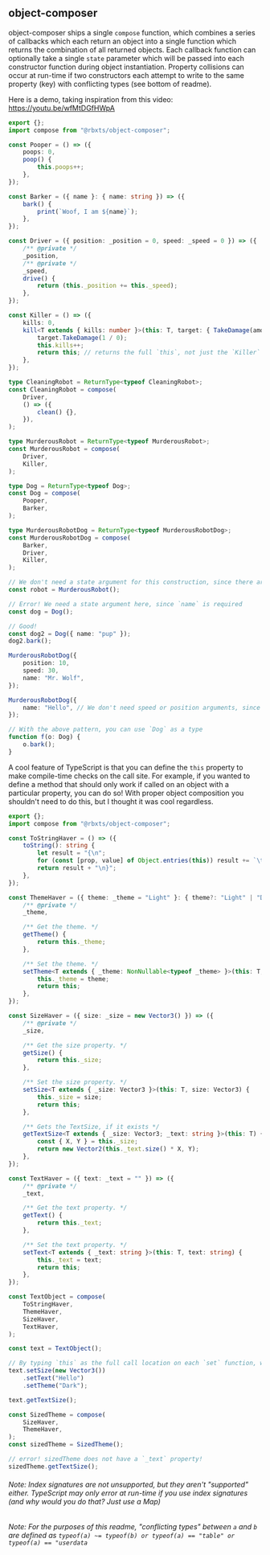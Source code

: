 ## object-composer

object-composer ships a single `compose` function, which combines a series of callbacks which each return an object into a single function which returns the combination of all returned objects. Each callback function can optionally take a single `state` parameter which will be passed into each constructor function during object instantiation. Property collisions can occur at run-time if two constructors each attempt to write to the same property (key) with conflicting types (see bottom of readme).

Here is a demo, taking inspiration from this video: https://youtu.be/wfMtDGfHWpA

```ts
export {};
import compose from "@rbxts/object-composer";

const Pooper = () => ({
	poops: 0,
	poop() {
		this.poops++;
	},
});

const Barker = ({ name }: { name: string }) => ({
	bark() {
		print(`Woof, I am ${name}`);
	},
});

const Driver = ({ position: _position = 0, speed: _speed = 0 }) => ({
	/** @private */
	_position,
	/** @private */
	_speed,
	drive() {
		return (this._position += this._speed);
	},
});

const Killer = () => ({
	kills: 0,
	kill<T extends { kills: number }>(this: T, target: { TakeDamage(amount: number): void }) {
		target.TakeDamage(1 / 0);
		this.kills++;
		return this; // returns the full `this`, not just the `Killer` this
	},
});

type CleaningRobot = ReturnType<typeof CleaningRobot>;
const CleaningRobot = compose(
	Driver,
	() => ({
		clean() {},
	}),
);

type MurderousRobot = ReturnType<typeof MurderousRobot>;
const MurderousRobot = compose(
	Driver,
	Killer,
);

type Dog = ReturnType<typeof Dog>;
const Dog = compose(
	Pooper,
	Barker,
);

type MurderousRobotDog = ReturnType<typeof MurderousRobotDog>;
const MurderousRobotDog = compose(
	Barker,
	Driver,
	Killer,
);

// We don't need a state argument for this construction, since there are defaults for every property in Driver and Killer
const robot = MurderousRobot();

// Error! We need a state argument here, since `name` is required
const dog = Dog();

// Good!
const dog2 = Dog({ name: "pup" });
dog2.bark();

MurderousRobotDog({
	position: 10,
	speed: 30,
	name: "Mr. Wolf",
});

MurderousRobotDog({
	name: "Hello", // We don't need speed or position arguments, since those have defaults
});

// With the above pattern, you can use `Dog` as a type
function f(o: Dog) {
	o.bark();
}
```

A cool feature of TypeScript is that you can define the `this` property to make compile-time checks on the call site. For example, if you wanted to define a method that should only work if called on an object with a particular property, you can do so! With proper object composition you shouldn't need to do this, but I thought it was cool regardless.

```ts
export {};
import compose from "@rbxts/object-composer";

const ToStringHaver = () => ({
	toString(): string {
		let result = "{\n";
		for (const [prop, value] of Object.entries(this)) result += `\t${prop}: ${value},\n`;
		return result + "\n}";
	},
});

const ThemeHaver = ({ theme: _theme = "Light" }: { theme?: "Light" | "Dark" }) => ({
	/** @private */
	_theme,

	/** Get the theme. */
	getTheme() {
		return this._theme;
	},

	/** Set the theme. */
	setTheme<T extends { _theme: NonNullable<typeof _theme> }>(this: T, theme: NonNullable<typeof _theme>) {
		this._theme = theme;
		return this;
	},
});

const SizeHaver = ({ size: _size = new Vector3() }) => ({
	/** @private */
	_size,

	/** Get the size property. */
	getSize() {
		return this._size;
	},

	/** Set the size property. */
	setSize<T extends { _size: Vector3 }>(this: T, size: Vector3) {
		this._size = size;
		return this;
	},

	/** Gets the TextSize, if it exists */
	getTextSize<T extends { _size: Vector3; _text: string }>(this: T) {
		const { X, Y } = this._size;
		return new Vector2(this._text.size() * X, Y);
	},
});

const TextHaver = ({ text: _text = "" }) => ({
	/** @private */
	_text,

	/** Get the text property. */
	getText() {
		return this._text;
	},

	/** Set the text property. */
	setText<T extends { _text: string }>(this: T, text: string) {
		this._text = text;
		return this;
	},
});

const TextObject = compose(
	ToStringHaver,
	ThemeHaver,
	SizeHaver,
	TextHaver,
);

const text = TextObject();

// By typing `this` as the full call location on each `set` function, we can chain!
text.setSize(new Vector3())
	.setText("Hello")
	.setTheme("Dark");

text.getTextSize();

const SizedTheme = compose(
	SizeHaver,
	ThemeHaver,
);
const sizedTheme = SizedTheme();

// error! sizedTheme does not have a `_text` property!
sizedTheme.getTextSize();
```

###### Note: Index signatures are not unsupported, but they aren't "supported" either. TypeScript may only error at run-time if you use index signatures (and why would you do that? Just use a Map)
###### Note: For the purposes of this readme, "conflicting types" between `a` and `b` are defined as `typeof(a) ~= typeof(b) or typeof(a) == "table" or typeof(a) == "userdata`

